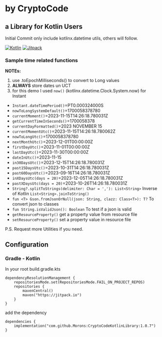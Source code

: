 # by CryptoCode

## a Library for Kotlin Users

Initial Commit only include kotlinx.datetime utils, others will follow.

[![Kotlin](https://img.shields.io/badge/kotlin-1.9.20-blue.svg?logo=kotlin)](http://kotlinlang.org)
[![Jitpack](https://jitpack.io/v/Morons/CryptoCodeKotlinLibrary.svg)](https://jitpack.io/#Morons/CryptoCodeKotlinLibrary)

### Sample time related functions

**NOTEs:**
1. use .toEpochMilliseconds() to convert to Long values
2. **ALWAYS** store dates un UCT 
3. for this demo I used `now()` (kotlinx.datetime.Clock.System.now) for Instant

* `Instant.dateTimePeriod()`=PT0.000324000S
* `nowToLongSystemDefault()`=1700058378780
* `currentMoment()`=2023-11-15T14:26:18.780031Z
* `getCurrentTimeInSeconds()`=1700058378
* `currentDayFormatted()`=2023 NOVEMBER 15
* `currentMomentUtc()`=2023-11-15T14:26:18.780062Z
* `nowToLongUtc()`=1700058378780
* `nextMonthUtc()`=2023-12-01T00:00:00Z
* `firstDayUtc()`=2023-11-01T00:00:00Z
* `lastDayUtc()`=2023-11-30T00:00:00Z
* `dateInUtc()`=2023-11-15
* `in30DaysUtc()`=2023-12-15T14:26:18.780031Z
* `past15DaysUtc()`=2023-10-31T14:26:18.780031Z
* `past60DaysUtc()`=2023-09-16T14:26:18.780031Z
* `inXDaysUtc(days = 20)`=2023-12-05T14:26:18.780031Z
* `pastXDaysUtc(days = 20)`=2023-10-26T14:26:18.780031Z
* `String?.splitToStrings(delimiter: Char = ','): List<String>` Inverse of Kotlin `List<String>.joinToString()`
* `fun <T> Gson.fromJsonOrNull(json: String, clazz: Class<T>): T?`  To convert json to classes
* `fun String.isValidJson(): Boolean` To test if a json is valid
* `getResourceProperty()` get a property value from resource file
* `setResourceProperty()` set a property value in resource file

P.S. Request more Utilities if you need.

## Configuration

### Gradle - Kotlin

In your root build.gradle.kts

```
dependencyResolutionManagement {
	repositoriesMode.set(RepositoriesMode.FAIL_ON_PROJECT_REPOS)
	repositories {
		mavenCentral()
		maven("https://jitpack.io")
	}
}
```
add the dependency
```
dependencies {
	implementation("com.github.Morons:CryptoCodeKotlinLibrary:1.0.7")
}
```